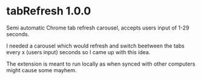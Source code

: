 # tabRefresh 1.0.0
Semi automatic Chrome tab refresh carousel, accepts users input of 1-29 seconds.

I needed a carousel which would refresh and switch beetween the tabs every x (users input) seconds so I came up with this idea.

The extension is meant to run locally as when synced with other computers might cause some mayhem.
